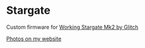 # Stargate

Custom firmware for [Working Stargate Mk2 by Glitch](https://www.thingiverse.com/thing:1603423)

[Photos on my website](https://galerie.strangeplanet.fr/index.php?/category/197)
